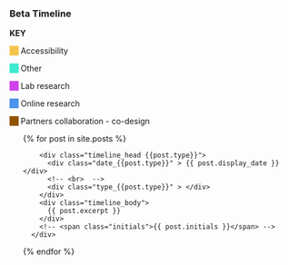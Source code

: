 

<section id="timeline">
<h3>Beta Timeline</h3>
<div class="colour_key">
  <p style="text-align: left"><strong>KEY</strong></p>
  <p><span style="background-color: #f5c44b">&nbsp;&nbsp;&nbsp;&nbsp;</span> Accessibility</p>
  <p><span style="background-color: #3ee9d1">&nbsp;&nbsp;&nbsp;&nbsp;</span> Other</p>
  <p><span style="background-color: #ce43eb">&nbsp;&nbsp;&nbsp;&nbsp;</span> Lab research</p>
  <p><span style="background-color: #4d92eb">&nbsp;&nbsp;&nbsp;&nbsp;</span> Online research</p>
  <p><span style="background-color: #935300">&nbsp;&nbsp;&nbsp;&nbsp;</span> Partners collaboration - co-design</p>
</div>

<ul class="timeline_ul">
  {% for post in site.posts %}
      <div class="timeline_card">

        <div class="timeline_head {{post.type}}">
          <div class="date_{{post.type}}" > {{ post.display_date }} </div>
          <!-- <br>  -->
          <div class="type_{{post.type}}" > </div>  
        </div>
        <div class="timeline_body">
          {{ post.excerpt }}
        </div>
        <!-- <span class="initials">{{ post.initials }}</span> -->
      </div>
  {% endfor %}
</ul>


</section>
